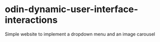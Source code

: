 # odin-dynamic-user-interface-interactions
Simple website to implement a dropdown menu and an image carousel